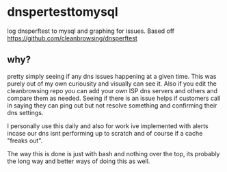 # dnspertesttomysql
log dnsperftest to mysql and graphing for issues. Based off https://github.com/cleanbrowsing/dnsperftest 

## why? 

pretty simply seeing if any dns issues happening at a given time. This was purely out of my own curiousity and visually can see it. Also if you edit the cleanbrowsing repo you can add your own ISP dns servers and others and compare them as needed. Seeing if there is an issue helps if customers call in saying they can ping out but not resolve something and confirming their dns settings. 

I personally use this daily and also for work ive implemented with alerts incase our dns isnt performing up to scratch and of course if a cache "freaks out". 

The way this is done is just with bash and nothing over the top, its probably the long way and better ways of doing this as well. 

